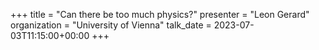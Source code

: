 +++
title = "Can there be too much physics?"
presenter = "Leon Gerard"
organization = "University of Vienna"
talk_date = 2023-07-03T11:15:00+00:00
+++